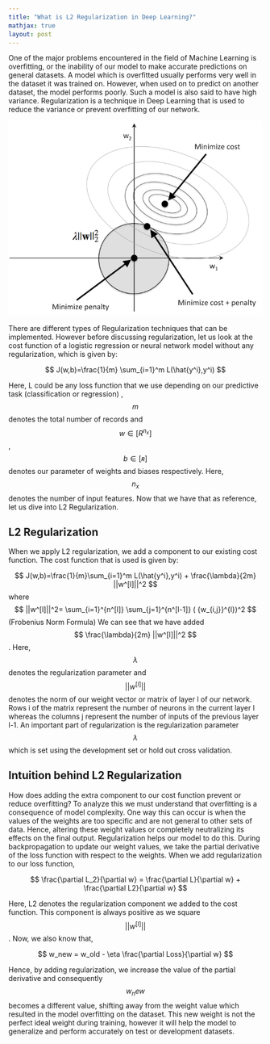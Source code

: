 ```yaml
---
title: "What is L2 Regularization in Deep Learning?"
mathjax: true
layout: post
---
```


One of the major problems encountered in the field of Machine Learning is overfitting, or the inability of our model to make accurate predictions on general datasets. A model which is overfitted usually performs very well in the dataset it was trained on. However, when used on to predict on another dataset, the model performs poorly. Such a model is also said to have high variance. Regularization is a technique in Deep Learning that is used to reduce the variance or prevent overfitting of our network. 



![l2](/assets/l2.png)

There are different types of Regularization techniques that can be implemented. However before discussing regularization, let us look at the cost function of a logistic regression or neural network model without any regularization, which is given by:

$$ J(w,b)=\frac{1}{m} \sum_{i=1}^m L(\hat{y^i},y^i) $$

Here, L could be any loss function that we use depending on our predictive task (classification or regression) , $$ m $$ denotes the total number of records and $$ w \in [R^{n_x}] $$,$$ b\in[ʀ] $$ denotes our parameter of weights and biases respectively. Here, $$ n_x $$ denotes the number of input features. Now that we have that as reference, let us dive into L2 Regularization.

## L2 Regularization

When we apply L2 regularization, we add a component to our existing cost function. The cost function that is used is given by: 
 
$$ J(w,b)=\frac{1}{m}\sum_{i=1}^m L(\hat{y^i},y^i) + \frac{\lambda}{2m} ||w^[l]||^2   $$  where $$ ||w^[l]||^2= \sum_{i=1}^{n^[l]} \sum_{j=1}^{n^[l-1]} ( {w_{i,j}}^{l})^2 $$ (Frobenius Norm Formula)
We can see that we have added $$ \frac{\lambda}{2m} ||w^[l]||^2 $$. 
Here, $$ \lambda $$ denotes the regularization parameter and $$ ||w^[l]|| $$ denotes the norm of our weight vector or matrix of layer l of our network. Rows i of the matrix represent the number of neurons in the current layer l whereas the columns j represent the number of inputs of the previous layer l-1. An important part of regularization is the regularization parameter $$ \lambda $$ which is set using the development set or hold out cross validation. 

## Intuition behind L2 Regularization

How does adding the extra component to our cost function prevent or reduce overfitting? To analyze this we must understand that overfitting is a consequence of model complexity. One way this can occur is when the values of the weights are too specific and are not general to other sets of data. Hence, altering these weight values or completely neutralizing its effects on the final output. Regularization helps our model to do this. During backpropagation to update our weight values, we take the partial derivative of the loss function with respect to the weights. When we add regularization to our loss function,

$$ \frac{\partial L_2}{\partial w} = \frac{\partial L}{\partial w} + \frac{\partial L2}{\partial w}  $$

Here, L2 denotes the regularization component we added to the cost function. This component is always positive as we square $$ ||w^[l]|| $$.  Now, we also know that,

$$ w_new = w_old - \eta \frac{\partial Loss}{\partial w} $$

Hence, by adding regularization, we increase the value of the partial derivative and consequently $$ w_new $$ becomes a different value, shifting away from the weight value which resulted in the model overfitting on the dataset. This new weight is not the perfect ideal weight during training, however it will help the model to generalize and perform accurately on test or development datasets.
